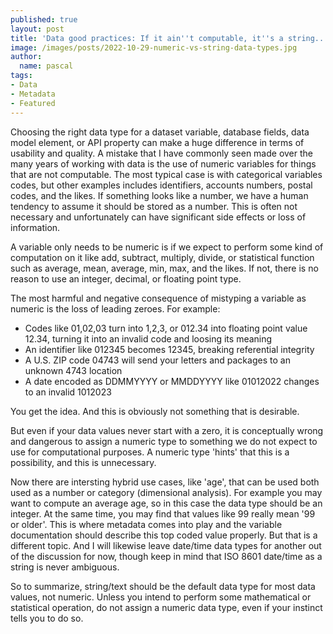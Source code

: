 ```yaml
---
published: true
layout: post
title: 'Data good practices: If it ain''t computable, it''s a string...'
image: /images/posts/2022-10-29-numeric-vs-string-data-types.jpg
author:
  name: pascal
tags:
- Data
- Metadata
- Featured
---
```


Choosing the right data type for a dataset variable, database fields, data model element, or API property can make a huge difference in terms of usability and quality. A mistake that I have commonly seen made over the many years of working with data is the use of numeric variables for things that are not computable. The most typical case is with categorical variables codes, but other examples includes identifiers, accounts numbers, postal codes, and the likes. If something looks like a number, we have a human tendency to assume it should be stored as a number. This is often not necessary and unfortunately can have significant side effects or loss of information. 

A variable only needs to be numeric is if we expect to perform some kind of computation on it like add, subtract, multiply, divide, or statistical function such as average, mean, average, min, max, and the likes. If not, there is no reason to use an integer, decimal, or floating point type. 

The most harmful and negative consequence of mistyping a variable as numeric is the loss of leading zeroes. For example:

- Codes like 01,02,03 turn into 1,2,3, or 012.34 into floating point value 12.34, turning it into an invalid code and loosing its meaning
- An identifier like 012345 becomes 12345, breaking referential integrity
- A U.S. ZIP code 04743 will send your letters and packages to an unknown 4743 location
- A date encoded as DDMMYYYY or MMDDYYYY like 01012022 changes to an invalid 1012023

You get the idea. And this is obviously not something that is desirable. 

But even if your data values never start with a zero, it is conceptually wrong and dangerous to assign a numeric type to something we do not expect to use for computational purposes. A numeric type 'hints' that this is a possibility, and this is unnecessary.

Now there are intersting hybrid use cases, like 'age', that can be used both used as a number or category (dimensional analysis). For example you may want to compute an average age, so in this case the data type should be an integer. At the same time, you may find that values like 99 really mean '99 or older'. This is where metadata comes into play and the variable documentation should describe this top coded value properly. But that is a different topic.  And I will likewise leave date/time data types for another out of the discussion for now, though keep in mind that ISO 8601 date/time as a string is never ambiguous.

So to summarize, string/text should be the default data type for most data values, not numeric. Unless you intend to perform some mathematical or statistical operation, do not assign a numeric data type, even if your instinct tells you to do so.
